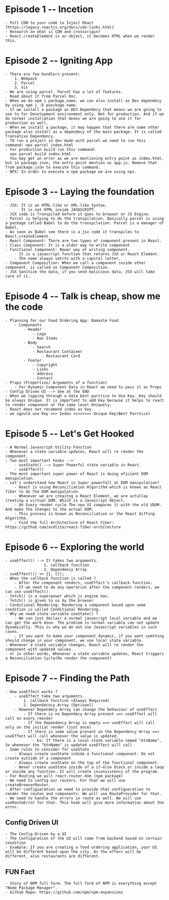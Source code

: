 # Episode 1 -- Incetion 
    - Pull CDN to your code to Inject React [https://legacy.reactjs.org/docs/cdn-links.html]
    - Research on what is CDN and crossorigin?
    - React.createElement is an object, it becomes HTML when we render this.

# Episode 2 -- Igniting App
    - There are few bundlers present: 
        1. Webpack 
        2. Parcel
        3. Vit
    - We are using parcel. Parcel has a lot of features. 
      Read about it from Parcel Doc.
    - When we do npm i package_name, we can also install as Dev dependecy by using npm i -D pasckage name.
    - If we install a package as DEV Dependecy that means we are going to use to for Development environment only. Not for production. And if we do normal installation that means we are going to use it for production as well.
    - When we install a package, it may happen that there are some other package also install as a dependecy of the main package. It is called Transative Dependency.
    - TO run a project in dev mode with parcel we need to run this command: npx parcel index.html
    - For production build run this command: 
      npx parcel build index.html
      You may get an error as we are mentioning entry point as index.html, but in package.json, the entry point mention as app.js. Remove that from package.json to execute this command.
    - NPX: In order to execute a npm package we are using npx.
           
# Episode 3 -- Laying the foundation
    - JSX: It is an HTML-like or XML-like Syntax.
           It is not HTML inside JAVASCRIPT.
    - JSX code is Transpiled before it goes to browser or JS Engine.
    - Parcel is helping to do the transpilation. Basically parcel is using a package called Babel to do the transpilation. Parcel is a manager of Babel.
    - As soon as Babel see there is a jsx code it transpiles to React.createElement.
    - React Component: There are two types of component present in React.
    - Class Component: It is a older way to write component
    - Functional Component: Newar way of writing component.
        - It is a javascript function that returns JSX or React Element.
        - The name always satrts with a capital letter.
    - Component Composition: When we call a component inside other component, is called as Component Composition.
    - JSX Sanitize the data, if you send malicious data, JSX will take care of it. 

# Episode 4 -- Talk is cheap, show me the code
    - Planning for our Food Ordering App: Namaste Food
        - Components
            - Header
                - Logo 
                - Nav Items
            - Body
                - Search
                - Restaurant Container
                    - Restaurant Card
            - Footer
                - Copyright
                - Links
                - Address
                - Contact
    - Props (Properties/ Arguments of a function)
        - For Dynamic Component Data in React we need to pass it as Props
    - Config Driven UI --> See at the END
    - When we lopping through a data best parctice to Use Key. Key should be always Unique. It is important to add Key because it helps to react to render component at the same level Uniquely. 
    - React does not recomend index as key.
    - we sgould use Key >>> Index >>>>>>>> Unique Key(Best Parctice) 

# Episode 5 -- Let's Get Hooked
    - A Normal Javascript Utility Function
    - Whenever a state variable updates, React will re render the component.
    - Two most important hooks --> 
        - useState() --> Super Powerful state variable in React.
        - useEffect()
    - The most important super power of React is doing eficient DOM manipulation.
    - Let's understand how React is Super powerfull at DOM manipulation?
        - React is using Reconciliation Algorithm which is known as React fiber to do the DOM manipulation.
        - Whenever we are creaitng a React Element, we are actullay creating a virtual DOM. Which is a Javascript Object.
        - On Every render cycle The new UI compares it with the old VDOM. And make the changes to the actual DOM.
        - This process is known as Reconciliation or the React diffing Algorithm. 
        - Find the full Architecture of React Fiber: https://github.com/acdlite/react-fiber-architecture

# Episode 6 -- Exploring the world
    - useEffect() --> It takes two arguments.
                     1. callback function
                     2. Dependency Array
    - useEffect(() => {}, []);
    - When the callback function is called ?
        - After the component renders, useEffect's callback function.
        - If we need to do any operation after the component renders, we can use useEffect().
    - fetch() is a superpower which js engine has.
    - fetch() is given to us by the browser
    - Conditional Rendering: Rendering a component based upon some condition is called Conditional Rendering.
    - Why we need state variable useState() ?
        - We can just declair a normal javascript local variable and we can get the work done. The problem is normal variable can not update dynamically. This is why we do not use Javascript variables in such cases.
        - If you want to make your component dynamic, if you want somthing should change in your component, we use local state variable.
    - Whenever a state variable changes, React will re render the component with updated values.
    - or in other words, Whenever a state variable updates, React triggers a Reconciliation Cycle(Re render the component) 

# Episode 7 -- Finding the Path
    - How useEffect works ?
        - useEffect take two arguments.
            1. callback function (Always Required)
            2. Dependecncy Array (Optioanl)
        - However Dependecy Array can change the behaviour of useEffect
            - If there is no Dependecy Array present ==> useEffect will call on every reender
            - If the Dependency Array is empty ==> useEffect will call only on the initial render (just once)
            - If there is some value present on the Dependency Array ==> useEffect will call whenever the value is updated. 
                - Ex: If there is a local state variable named "btnName", So whenever the "btnName" is updated useEffect will call
    - Some rules to consider for useState
        - Always create useState indide a functional component. Do not create outside of a component
        - Always create useState on the top of the functional component.
        - Never create useState inside of a if-else block or inside a loop or inside any function. It will create inconsistency of the program.
    - For Routing we will react-router-dom (npm package)
    - We need to config our routers. For that we will use createBrowserRouter.
    - After configuaration we need to provide that configuaration to render the routes and components. We will use RouteProvider for that.
    - We need to handle the errors in route as well. We will use useRouteError for that. This hook will give more information about the error.



## Config Driven UI 
    - The Config Driven by a UI
    - The Configaration of the UI will come from backend based on certain condition
    - Example: If you are creating a food ordering application, your UI will be different based upon the city. As the offers will be different, also restaurants are different.

## FUN Fact
    - Story of NPM full form. The full form of NPM is everything except "Node Package Manager".
    - Github Repo: https://github.com/npm/npm-expansions